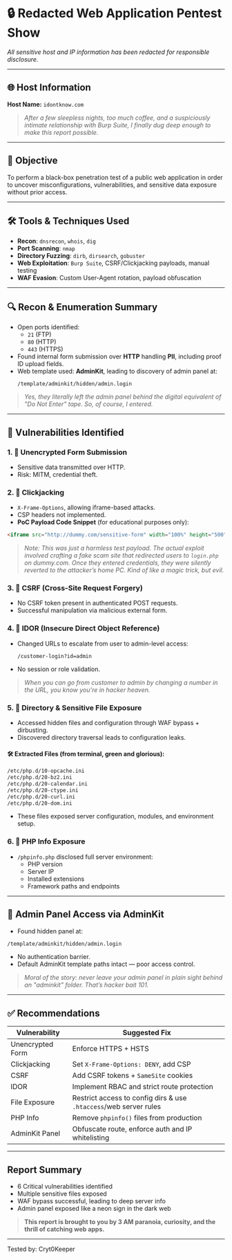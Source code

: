 
# 🔒 Redacted Web Application Pentest Show

*All sensitive host and IP information has been redacted for responsible disclosure.*

---

## 🌐 Host Information
**Host Name:** `idontknow.com`

> _After a few sleepless nights, too much coffee, and a suspiciously intimate relationship with Burp Suite, I finally dug deep enough to make this report possible._

---

## 🧠 Objective
To perform a black-box penetration test of a public web application in order to uncover misconfigurations, vulnerabilities, and sensitive data exposure without prior access.

---

## 🛠 Tools & Techniques Used
- **Recon**: `dnsrecon`, `whois`, `dig`
- **Port Scanning**: `nmap`
- **Directory Fuzzing**: `dirb`, `dirsearch`, `gobuster`
- **Web Exploitation**: `Burp Suite`, CSRF/Clickjacking payloads, manual testing
- **WAF Evasion**: Custom User-Agent rotation, payload obfuscation

---

## 🔍 Recon & Enumeration Summary
- Open ports identified:
  - `21` (FTP)
  - `80` (HTTP)
  - `443` (HTTPS)
- Found internal form submission over **HTTP** handling **PII**, including proof ID upload fields.
- Web template used: **AdminKit**, leading to discovery of admin panel at:
  ```
  /template/adminkit/hidden/admin.login
  ```

> _Yes, they literally left the admin panel behind the digital equivalent of "Do Not Enter" tape. So, of course, I entered._

---

## 🚨 Vulnerabilities Identified

### 1. 🔴 Unencrypted Form Submission
- Sensitive data transmitted over HTTP.
- Risk: MITM, credential theft.

### 2. 🔴 Clickjacking
- `X-Frame-Options`, allowing iframe-based attacks.
- CSP headers not implemented.
- **PoC Payload Code Snippet** (for educational purposes only):
```html
<iframe src="http://dummy.com/sensitive-form" width="100%" height="500"></iframe>
```
> _Note: This was just a harmless test payload. The actual exploit involved crafting a fake scam site that redirected users to `login.php` on dummy.com. Once they entered credentials, they were silently reverted to the attacker’s home PC. Kind of like a magic trick, but evil._

### 3. 🔴 CSRF (Cross-Site Request Forgery)
- No CSRF token present in authenticated POST requests.
- Successful manipulation via malicious external form.

### 4. 🔴 IDOR (Insecure Direct Object Reference)
- Changed URLs to escalate from user to admin-level access:
  ```
  /customer-login?id=admin
  ```
- No session or role validation.

> _When you can go from customer to admin by changing a number in the URL, you know you're in hacker heaven._

### 5. 🔴 Directory & Sensitive File Exposure
- Accessed hidden files and configuration through WAF bypass + dirbusting.
- Discovered directory traversal leads to configuration leaks.

#### 🛠 Extracted Files (from terminal, green and glorious):
```bash
/etc/php.d/10-opcache.ini
/etc/php.d/20-bz2.ini
/etc/php.d/20-calendar.ini
/etc/php.d/20-ctype.ini
/etc/php.d/20-curl.ini
/etc/php.d/20-dom.ini
```
- These files exposed server configuration, modules, and environment setup.

### 6. 🔴 PHP Info Exposure
- `/phpinfo.php` disclosed full server environment:
  - PHP version
  - Server IP
  - Installed extensions
  - Framework paths and endpoints

---

## 🔐 Admin Panel Access via AdminKit
- Found hidden panel at:
```bash
/template/adminkit/hidden/admin.login
```
- No authentication barrier.
- Default AdminKit template paths intact — poor access control.

> _Moral of the story: never leave your admin panel in plain sight behind an "adminkit" folder. That’s hacker bait 101._



---

## ✅ Recommendations
| Vulnerability | Suggested Fix |
|---------------|----------------|
| Unencrypted Form | Enforce HTTPS + HSTS |
| Clickjacking | Set `X-Frame-Options: DENY`, add CSP |
| CSRF | Add CSRF tokens + `SameSite` cookies |
| IDOR | Implement RBAC and strict route protection |
| File Exposure | Restrict access to config dirs & use `.htaccess`/web server rules |
| PHP Info | Remove `phpinfo()` files from production |
| AdminKit Panel | Obfuscate route, enforce auth and IP whitelisting |

---

##  Report Summary
- 6 Critical vulnerabilities identified
- Multiple sensitive files exposed
- WAF bypass successful, leading to deep server info
- Admin panel exposed like a neon sign in the dark web

> **This report is brought to you by 3 AM paranoia, curiosity, and the thrill of catching web apps.**

---

Tested by: Cryt0Keeper
